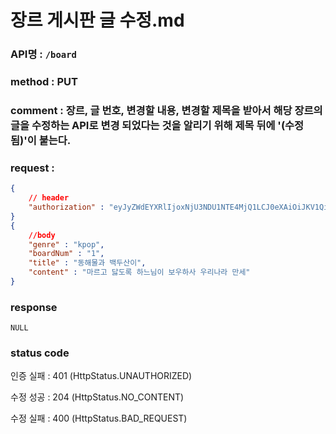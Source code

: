 # 장르 게시판 글 수정.md
### API명 : `/board`

### method : PUT

### comment : 장르, 글 번호, 변경할 내용, 변경할 제목을 받아서 해당 장르의 글을 수정하는 API로 변경 되었다는 것을 알리기 위해 제목 뒤에 '(수정됨)'이 붙는다.

### request :
~~~json
{
    // header
    "authorization" : "eyJyZWdEYXRlIjoxNjU3NDU1NTE4MjQ1LCJ0eXAiOiJKV1QiLCJhbGciOiJIUzI1NiJ9.eyJ1c2VyTnVtIjoiNDMiLCJleHAiOjE2NTc0NjYzMTh9.geNy6UmYpSO88SdiU4fRzxVQYhAOiDfSv_J_cArh2JM",
}
{
    //body
    "genre" : "kpop",
    "boardNum" : "1",
    "title" : "동해물과 백두산이",
    "content" : "마르고 닳도록 하느님이 보우하사 우리나라 만세"
}
~~~

### response
    NULL

    
### status code
인증 실패 : 401 (HttpStatus.UNAUTHORIZED)

수정 성공 : 204 (HttpStatus.NO_CONTENT)

수정 실패 : 400 (HttpStatus.BAD_REQUEST)